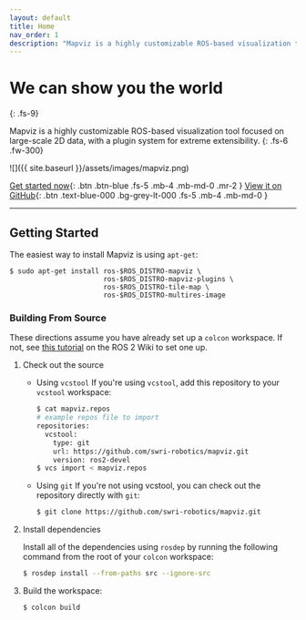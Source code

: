 ```yaml
---
layout: default
title: Home
nav_order: 1
description: "Mapviz is a highly customizable ROS-based visualization tool focused on large-scale 2D data."
---
```


# We can show you the world
{: .fs-9}

Mapviz is a highly customizable ROS-based visualization tool focused on large-scale 2D data, with a plugin system for extreme extensibility.
{: .fs-6 .fw-300}

![]({{ site.baseurl }}/assets/images/mapviz.png)

[Get started now](#getting-started){: .btn .btn-blue .fs-5 .mb-4 .mb-md-0 .mr-2 } [View it on GitHub](https://github.com/swri-robotics/mapviz){: .btn .text-blue-000 .bg-grey-lt-000 .fs-5 .mb-4 .mb-md-0 }

---

## Getting Started

The easiest way to install Mapviz is using `apt-get`:

```
$ sudo apt-get install ros-$ROS_DISTRO-mapviz \
                       ros-$ROS_DISTRO-mapviz-plugins \
                       ros-$ROS_DISTRO-tile-map \
                       ros-$ROS_DISTRO-multires-image
```

### Building From Source

These directions assume you have already set up a `colcon` workspace. If not, see [this tutorial](https://docs.ros.org/en/rolling/Tutorials/Beginner-Client-Libraries/Creating-A-Workspace/Creating-A-Workspace.html) on the ROS 2 Wiki to set one up.

1.  Check out the source
    *   Using `vcstool`
        If you're using `vcstool`, add this repository to your `vcstool` workspace:

        ```bash
        $ cat mapviz.repos
        # example repos file to import
        repositories:
          vcstool:
            type: git
            url: https://github.com/swri-robotics/mapviz.git
            version: ros2-devel
        $ vcs import < mapviz.repos
        ```

    *   Using `git`
        If you're not using vcstool, you can check out the repository directly with `git`:

        ```bash
        $ git clone https://github.com/swri-robotics/mapviz.git
        ```

2.  Install dependencies

    Install all of the dependencies using `rosdep` by running the following command from the root of your `colcon` workspace:

    ```bash
    $ rosdep install --from-paths src --ignore-src
    ```

3.  Build the workspace:

    ```bash
    $ colcon build
    ```
